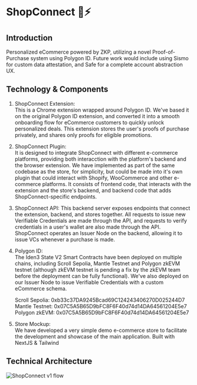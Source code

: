 # ShopConnect 🛒⚡

## Introduction
Personalized eCommerce powered by ZKP, utilizing a novel Proof-of-Purchase system using Polygon ID. Future work would include using Sismo for custom data attestation, and Safe for a complete account abstraction UX.

## Technology & Components
1) ShopConnect Extension:  
This is a Chrome extension wrapped around Polygon ID. We've based it on the original Polygon ID extension, and converted it into a smooth onboarding flow for eCommerce customers to quickly unlock personalized deals. This extension stores the user's proofs of purchase privately, and shares only proofs for eligible promotions.

2) ShopConnect Plugin:  
It is designed to integrate ShopConnect with different e-commerce platforms, providing both interacction with the platform's backend and the browser extension. We have implemented as part of the same codebase as the store, for simplicity, but could be made into it's own plugin that could interact with Shopify, WooCommerce and other e-commerce platforms. It consists of frontend code, that interacts with the extension and the store's backend, and backend code that adds ShopConnect-specific endpoints.

3) ShopConnect API:
This backend server exposes endpoints that connect the extension, backend, and stores together. All requests to issue new Verifiable Credentials are made through the API, and requests to verify credentials in a user's wallet are also made through the API. ShopConnect operates an Issuer Node on the backend, allowing it to issue VCs whenever a purchase is made.

4) Polygon ID:  
The Iden3 State V2 Smart Contracts have been deployed on multiple chains, including Scroll Sepolia, Mantle Testnet and Polygon zkEVM testnet (although zkEVM testnet is pending a fix by the zkEVM team before the deployment can be fully functional). We've also deployed on our Issuer Node to issue Verifiable Credentials with a custom eCommerce schema.

   Scroll Sepolia: 0xb33c37DA9245Bcad69C124243406270D025244D7  
Mantle Testnet: 0x07C5A5B65D9bFC8F6F40d74d14DA64561204E5e7  
Polygon zkEVM: 0x07C5A5B65D9bFC8F6F40d74d14DA64561204E5e7   

5) Store Mockup:  
We have developed a very simple demo e-commerce store to facilitate the development and showcase of the main application. Built with NextJS & Tailwind 

## Technical Architecture

![ShopConnect v1 flow](https://github.com/shopconnectorg/.github/assets/757742/d30de2c9-92f4-4383-8a4c-aa47970d1a51)
